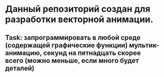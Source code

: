 # Данный репозиторий создан для разработки векторной анимации.
## Task: запрограммировать в любой среде (содержащей графические функции) мультик-анимацию, секунд на пятнадцать скорее всего (можно меньше, если много будет деталей)